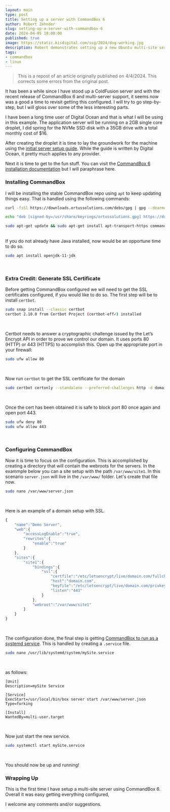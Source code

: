 ```yaml
---
layout: main
type: post
title: Setting up a server with CommandBox 6
author: Robert Zehnder
slug: setting-up-a-server-with-commandbox-6
date: 2024-04-05 18:00:00
published: true
image: https://static.kisdigital.com/ssg/2024/dog-working.jpg
description: Robert demonstrates setting up a new Ubuntu multi-site server with CommandBox 6
tags:
- commandbox
- linux
---
```

> This is a repost of an article originally published on 4/4/2024. This corrects some errors from the original post.

It has been a while since I have stood up a ColdFusion server and with the recent release of CommandBox 6 and multi-server support, it seems now was a good a time to revisit getting this configured. I will try to go step-by-step, but I will gloss over some of the less interesting parts.

I have been a long time user of Digital Ocean and that is what I will be using in this example. The application server will be running on a 2GB single core droplet, I did spring for the NVMe SSD disk with a 35GB drive with a total monthly cost of $16.

After creating the droplet it is time to lay the groundwork for the machine using the [initial server setup guide](https://www.digitalocean.com/community/tutorials/initial-server-setup-with-ubuntu). While the guide is written by Digital Ocean, it pretty much applies to any provider.

Next it is time to get to the fun stuff. You can visit the [CommandBox 6 installation documentation](https://commandbox.ortusbooks.com/setup/installation) but I will paraphrase here.

### Installing CommandBox

I will be installing the stable CommandBox repo using `apt` to keep updating things easy. That is handled using the following commands:

```bash
curl -fsSl https://downloads.ortussolutions.com/debs/gpg | gpg --dearmor | sudo tee /usr/share/keyrings/ortussolutions.gpg > /dev/null

echo "deb [signed-by=/usr/share/keyrings/ortussolutions.gpg] https://downloads.ortussolutions.com/debs/noarch /" | sudo tee /etc/apt/sources.list.d/commandbox.list

sudo apt-get update && sudo apt-get install apt-transport-https commandbox
```

<br>
If you do not already have Java installed, now would be an opportune time to do so.

```bash
sudo apt install openjdk-11-jdk
```

<br>

### Extra Credit: Generate SSL Certificate

Before getting CommandBox configured we will need to get the SSL certificates configured, if you would like to do so. The first step will be to install `certbot`.

```bash
sudo snap install --classic certbot
certbot 2.10.0 from Certbot Project (certbot-eff✓) installed
```

<br> 

Certbot needs to answer a cryptographic challenge issued by the Let’s Encrypt API in order to prove we control our domain. It uses ports 80 (HTTP) or 443 (HTTPS) to accomplish this. Open up the appropriate port in your firewall:

```bash
sudo ufw allow 80
```

<br>

Now run `certbot` to get the SSL certificate for the domain

```bash
sudo certbot certonly --standalone --preferred-challenges http -d domain.com
```

<br>

Once the cert has been obtained it is safe to block port 80 once again and open port 443.

```bash
sudo ufw deny 80
sudo ufw allow 443
```

<br>

### Configuring CommandBox

Now it is time to focus on the configuration. This is accomplished by creating a directory that will contain the webroots for the servers. In the exammple below you can a site setup with the path `/var/www/site1`. In this scenario `server.json` will live in the `/var/www/` folder. Let's create that file now.

```bash
sudo nano /var/www/server.json
```

<br>

Here is an example of a domain setup with SSL.

```js
{
    "name":"Demo Server",
    "web":{
        "accessLogEnable":"true",
        "rewrites":{
            "enable":"true"
        }
    },
    "sites":{
        "site1":{
            "bindings":{
                "ssl":{
                    "certfile":"/etc/letsencrypt/live/domain.com/fullchain.pem",
                    "host":"domain.com",
                    "keyfile":"/etc/letsencrypt/live/domain.com/privkey.pem",
                    "listen":"443"
                }
            },
            "webroot":"/var/www/site1"
        }
    }
}
```

<br>

The configuration done, the final step is getting [CommandBox to run as a systemd service](https://commandbox.ortusbooks.com/embedded-server/starting-as-a-service). This is handled by creating a `.service` file.

```bash
sudo nano /usr/lib/systemd/system/mySite.service
```

<br>

as follows:

```systemd
[Unit]
Description=mySite Service

[Service]
ExecStart=/usr/local/bin/box server start /var/www/server.json
Type=forking

[Install]
WantedBy=multi-user.target
```

<br>

Now just start the new service.

```bash
sudo systemctl start mySite.service
```

<br>

You should now be up and running!

### Wrapping Up

This is the first time I have setup a multi-site server using CommandBox 6. Overall it was easy getting everything configured, 

I welcome any comments and/or suggestions.